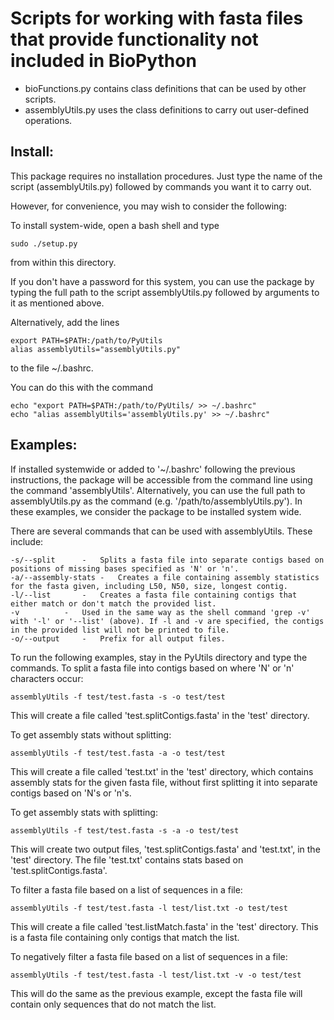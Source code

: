 # Scripts for working with fasta files that provide functionality not included in BioPython

*	bioFunctions.py contains class definitions that can be used by other scripts.
*	assemblyUtils.py uses the class definitions to carry out user-defined operations.

## Install:

This package requires no installation procedures. Just type the name of the script (assemblyUtils.py) followed
by commands you want it to carry out.

However, for convenience, you may wish to consider the following:

To install system-wide, open a bash shell and type

	sudo ./setup.py

from within this directory.

If you don't have a password for this system, you can use the package by typing the full path to the script
assemblyUtils.py followed by arguments to it as mentioned above.

Alternatively, add the lines

	export PATH=$PATH:/path/to/PyUtils
	alias assemblyUtils="assemblyUtils.py"

to the file ~/.bashrc.

You can do this with the command

	echo "export PATH=$PATH:/path/to/PyUtils/ >> ~/.bashrc"
	echo "alias assemblyUtils='assemblyUtils.py' >> ~/.bashrc"

## Examples:

If installed systemwide or added to '~/.bashrc' following the previous instructions, the package will be accessible
from the command line using the command 'assemblyUtils'.
Alternatively, you can use the full path to assemblyUtils.py as the command (e.g. '/path/to/assemblyUtils.py').
In these examples, we consider the package to be installed system wide.

There are several commands that can be used with assemblyUtils. These include:

	-s/--split		-	Splits a fasta file into separate contigs based on positions of missing bases specified as 'N' or 'n'.
	-a/--assembly-stats	-	Creates a file containing assembly statistics for the fasta given, including L50, N50, size, longest contig.
	-l/--list		-	Creates a fasta file containing contigs that either match or don't match the provided list.
	-v			-	Used in the same way as the shell command 'grep -v' with '-l' or '--list' (above). If -l and -v are specified, the contigs in the provided list will not be printed to file.
	-o/--output		-	Prefix for all output files.

To run the following examples, stay in the PyUtils directory and type the commands.
To split a fasta file into contigs based on where 'N' or 'n' characters occur:

	assemblyUtils -f test/test.fasta -s -o test/test

This will create a file called 'test.splitContigs.fasta' in the 'test' directory.

To get assembly stats without splitting:

	assemblyUtils -f test/test.fasta -a -o test/test

This will create a file called 'test.txt' in the 'test' directory, which contains assembly stats for the given fasta file, 
without first splitting it into separate contigs based on 'N's or 'n's.

To get assembly stats with splitting:

	assemblyUtils -f test/test.fasta -s -a -o test/test

This will create two output files, 'test.splitContigs.fasta' and 'test.txt', in the 'test' directory.
The file 'test.txt' contains stats based on 'test.splitContigs.fasta'.

To filter a fasta file based on a list of sequences in a file:

	assemblyUtils -f test/test.fasta -l test/list.txt -o test/test

This will create a file called 'test.listMatch.fasta' in the 'test' directory. This is a fasta file containing only contigs that match the list.

To negatively filter a fasta file based on a list of sequences in a file:

	assemblyUtils -f test/test.fasta -l test/list.txt -v -o test/test

This will do the same as the previous example, except the fasta file will contain only sequences that do not match the list.

